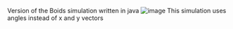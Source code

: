 Version of the Boids simulation written in java ![image](https://user-images.githubusercontent.com/78068424/164883724-aee35f49-2239-48bd-b8ae-22a6cbd0d50e.png)
This simulation uses angles instead of x and y vectors

